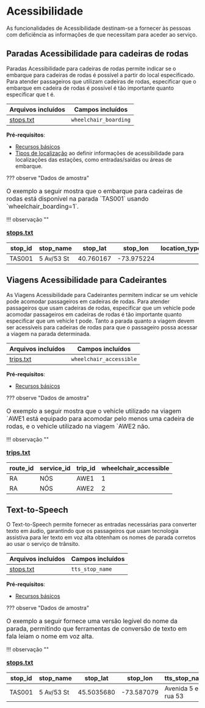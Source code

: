 # Acessibilidade 
 As funcionalidades de Acessibilidade destinam-se a fornecer às pessoas com deficiência as informações de que necessitam para aceder ao serviço. 
 
## Paradas Acessibilidade para cadeiras de rodas 
 
 Paradas Acessibilidade para cadeiras de rodas permite indicar se o embarque para cadeiras de rodas é possível a partir do local especificado. Para atender passageiros que utilizam cadeiras de rodas, especificar que o embarque em cadeira de rodas é possível é tão importante quanto especificar que t é. 
 
 | Arquivos incluídos | Campos incluídos | 
 |----------------------------------|------------------| 
 |[stops.txt](../../../documentation/schedule/reference/#stopstxt)|`wheelchair_boarding` | 
 
 **Pré-requisitos**: 
 
 - [Recursos básicos](../base) 
 - [Tipos de localização](../base_add-ons/#location-types) ao definir informações de acessibilidade para localizações das estações, como entradas/saídas ou áreas de embarque. 
 
 ??? observe "Dados de amostra" 
 
<p style="font-size:16px"> 
 O exemplo a seguir mostra que o embarque para cadeiras de rodas está disponível na parada `TAS001` usando `wheelchair_boarding=1`. 
</p> 
!!! observação "" 
<p style="font-size:16px"> 
 <a href="../../../documentation/schedule/reference/#stopstxt"><b>stops.txt</b></a><br> 
</p> 
 
 | stop_id | stop_name | stop_lat | stop_lon | location_type | wheelchair_boarding | 
 |---------|------------|-----------|------------|---------------|---------------------| 
 | TAS001 | 5 Av/53 St | 40.760167 |-73.975224 | | 1 | 
 
 
## Viagens Acessibilidade para Cadeirantes 
 
 As Viagens Acessibilidade para Cadeirantes permitem indicar se um vehicle pode acomodar passageiros em cadeiras de rodas. Para atender passageiros que usam cadeiras de rodas, especificar que um vehicle pode acomodar passageiros em cadeiras de rodas é tão importante quanto especificar que um vehicle t pode. Tanto a parada quanto a viagem devem ser acessíveis para cadeiras de rodas para que o passageiro possa acessar a viagem na parada determinada. 
 
 | Arquivos incluídos | Campos incluídos | 
 |----------------------------------|------------------| 
 |[trips.txt](../../../documentation/schedule/reference/#tripstxt)|`wheelchair_accessible`| 
 
 **Pré-requisitos**: 
 
 - [Recursos básicos](../base) 
 
 ??? observe "Dados de amostra" 
 
<p style="font-size:16px"> 
 O exemplo a seguir mostra que o vehicle utilizado na viagem `AWE1 está equipado para acomodar pelo menos uma cadeira de rodas, e o vehicle utilizado na viagem `AWE2 não. 
</p> 
!!! observação "" 
<p style="font-size:16px"> 
 <a href="../../../documentation/schedule/reference/#tripstxt"><b>trips.txt</b></a><br> 
</p> 
 
 | route_id | service_id | trip_id | wheelchair_accessible | 
 |----------|------------|---------|-----------------------| 
 | RA | NÓS | AWE1 | 1 | 
 | RA | NÓS | AWE2 | 2 | 
 
 
## Text-to-Speech 
 
 O Text-to-Speech permite fornecer as entradas necessárias para converter texto em áudio, garantindo que os passageiros que usam tecnologia assistiva para ler texto em voz alta obtenham os nomes de parada corretos ao usar o serviço de trânsito. 
 
 | Arquivos incluídos | Campos incluídos | 
 |----------------------------------|------------------| 
 |[stops.txt](../../../documentation/schedule/reference/#stopstxt)|`tts_stop_name` | 
 
 **Pré-requisitos**: 
 
 - [Recursos básicos](../base) 
 
 ??? observe "Dados de amostra" 
 
<p style="font-size:16px"> 
 O exemplo a seguir fornece uma versão legível do nome da parada, permitindo que ferramentas de conversão de texto em fala leiam o nome em voz alta. 
</p> 
!!! observação "" 
<p style="font-size:16px"> 
 <a href="../../../documentation/schedule/reference/#stopstxt"><b>stops.txt</b></a><br> 
</p> 
 
 | stop_id | stop_name | stop_lat | stop_lon | tts_stop_name | 
 |---------|------------|-------------|------------|--------------------------| 
 | TAS001 | 5 Av/53 St | 45.5035680 |-73.587079 | Avenida 5 e rua 53 | 
 

